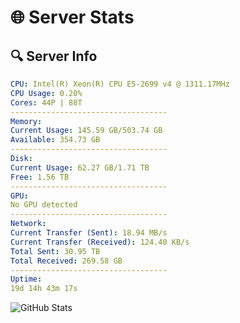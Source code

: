 # 🌐 Server Stats
## 🔍 Server Info
```yaml
CPU: Intel(R) Xeon(R) CPU E5-2699 v4 @ 1311.17MHz
CPU Usage: 0.20%
Cores: 44P | 88T
-----------------------------------
Memory:
Current Usage: 145.59 GB/503.74 GB
Available: 354.73 GB
-----------------------------------
Disk:
Current Usage: 62.27 GB/1.71 TB
Free: 1.56 TB
-----------------------------------
GPU:
No GPU detected
-----------------------------------
Network:
Current Transfer (Sent): 18.94 MB/s
Current Transfer (Received): 124.40 KB/s
Total Sent: 30.95 TB
Total Received: 269.58 GB
-----------------------------------
Uptime:
19d 14h 43m 17s
```
![GitHub Stats](https://img.shields.io/badge/Updated-2025-03-27_12:06:06-blue)